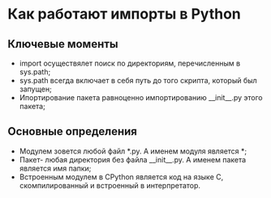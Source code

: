 <!-- https://tproger.ru/translations/guide-into-python-imports/ -->


# Как работают импорты в Python
## Ключевые моменты
- import осуществялет поиск по директориям, перечисленным в sys.path;
- sys.path всегда включает в себя путь до того скрипта, который был запущен;
- Ипортирование пакета равноценно импортированию \_\_init\_\_.py этого пакета;
## Основные определения
- Модулем зовется любой файл *.py. А именем модуля является *;
- Пакет- любая директория без файла \_\_init\_\_.py. А именем пакета является имя папки;
- Встроенным модулем в CPython является код на языке C, скомпилированный и встроенный в интерпретатор.
